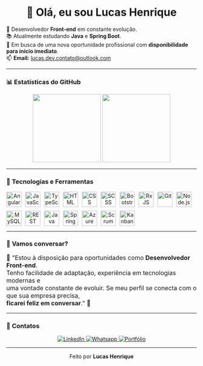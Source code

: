 <!-- README estilizado do Lucas Henrique -->

<h1 align="center">👋 Olá, eu sou <strong>Lucas Henrique</strong></h1>

<p>
  🔭 Desenvolvedor <strong>Front-end</strong> em constante evolução.<br>
  📚 Atualmente estudando <strong>Java</strong> e <strong>Spring Boot</strong>.<br>
  🚀 Em busca de uma nova oportunidade profissional com <strong>disponibilidade para início imediato</strong>.<br>
  📫 <strong>Email:</strong> <a href="mailto:lucas.dev.contato@outlook.com">lucas.dev.contato@outlook.com</a>
</p>

---

### 📊 **Estatísticas do GitHub**

<p align="center">
  <img height="180em" src="https://github-readme-stats.vercel.app/api?username=Terchaki&show_icons=true&theme=radical&count_private=true&hide_title=false" />
  <img height="180em" src="https://github-readme-stats.vercel.app/api/top-langs/?username=Terchaki&layout=compact&langs_count=10&theme=radical"/>
</p>

---

### 🚀 **Tecnologias e Ferramentas**

<div align="center" style="display: flex; flex-wrap: wrap; gap: 10px;">
  <img src="https://cdn.jsdelivr.net/gh/devicons/devicon/icons/angular/angular-original.svg" title="Angular" height="40" alt="Angular"/>
  <img src="https://cdn.jsdelivr.net/gh/devicons/devicon/icons/javascript/javascript-original.svg" title="JavaScript" height="40" alt="JavaScript"/>
  <img src="https://cdn.jsdelivr.net/gh/devicons/devicon/icons/typescript/typescript-original.svg" title="TypeScript" height="40" alt="TypeScript"/>
  <img src="https://cdn.jsdelivr.net/gh/devicons/devicon/icons/html5/html5-original.svg" title="HTML" height="40" alt="HTML"/>
  <img src="https://cdn.jsdelivr.net/gh/devicons/devicon/icons/css3/css3-original.svg" title="CSS" height="40" alt="CSS"/>
  <img src="https://cdn.jsdelivr.net/gh/devicons/devicon/icons/sass/sass-original.svg" title="SCSS" height="40" alt="SCSS"/>
  <img src="https://cdn.jsdelivr.net/gh/devicons/devicon/icons/bootstrap/bootstrap-original.svg" title="Bootstrap" height="40" alt="Bootstrap"/>
  <img src="https://avatars.githubusercontent.com/u/6407041?s=200&v=4" title="RxJS" height="40" alt="RxJS"/>
  <img src="https://cdn.jsdelivr.net/gh/devicons/devicon/icons/git/git-original.svg" title="Git" height="40" alt="Git"/>
  <img src="https://cdn.jsdelivr.net/gh/devicons/devicon/icons/nodejs/nodejs-original.svg" title="Node.js" height="40" alt="Node.js"/>
  <img src="https://cdn.jsdelivr.net/gh/devicons/devicon/icons/mysql/mysql-original.svg" title="MySQL" height="40" alt="MySQL"/>
  <img src="https://img.icons8.com/fluency/48/api.png" title="REST API" height="40" alt="REST API"/>
  <img src="https://cdn.jsdelivr.net/gh/devicons/devicon/icons/java/java-original.svg" title="Java" height="40" alt="Java"/>
  <img src="https://cdn.jsdelivr.net/gh/devicons/devicon/icons/spring/spring-original.svg" title="Spring Boot" height="40" alt="Spring Boot"/>
  <img src="https://cdn.jsdelivr.net/gh/devicons/devicon/icons/azure/azure-original.svg" title="Azure DevOps" height="40" alt="Azure DevOps"/>
  <img src="https://img.icons8.com/external-flaticons-lineal-color-flat-icons/64/000000/external-scrum-agile-flaticons-lineal-color-flat-icons.png" title="Scrum" height="40" alt="Scrum"/>
  <img src="https://img.icons8.com/external-flaticons-lineal-color-flat-icons/64/000000/external-kanban-agile-flaticons-lineal-color-flat-icons.png" title="Kanban" height="40" alt="Kanban"/>
</div>

---

### 💬 **Vamos conversar?**

<p style="font-size: 16px;">
 🚀 "Estou à disposição para oportunidades como <strong>Desenvolvedor Front-end</strong>.<br>
  Tenho facilidade de adaptação, experiência em tecnologias modernas e<br>
  uma vontade constante de evoluir. Se meu perfil se conecta com o que sua empresa precisa,<br>
  <strong>ficarei feliz em conversar</strong>." 🚀
</p>

---

### 📱 **Contatos**

<div align="center">
  <a href="https://www.linkedin.com/in/lucas-henrique-sousa-mendes/" target="_blank">
    <img src="https://img.shields.io/badge/-LinkedIn-%230077B5?style=for-the-badge&logo=linkedin&logoColor=white" alt="LinkedIn">
  </a>
  <a href="https://wa.me/5564992048816" target="_blank">
    <img src="https://img.shields.io/badge/-Whatsapp-%25D54F43?style=for-the-badge&logo=whatsapp&logoColor=white&color=25D366" alt="Whatsapp">
  </a>
  <a href="https://terchaki.github.io/Portfolio/" target="_blank">
    <img src="https://img.shields.io/badge/-Portfólio-%23FF5722?style=for-the-badge&logo=google-chrome&logoColor=white" alt="Portfólio">
  </a>
</div>

---

<p align="center">Feito por <strong>Lucas Henrique</strong></p>
